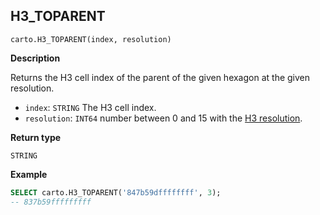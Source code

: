 ## H3_TOPARENT

```sql:signature
carto.H3_TOPARENT(index, resolution)
```

**Description**

Returns the H3 cell index of the parent of the given hexagon at the given resolution.

* `index`: `STRING` The H3 cell index.
* `resolution`: `INT64` number between 0 and 15 with the [H3 resolution](https://h3geo.org/docs/core-library/restable).

**Return type**

`STRING`

**Example**

```sql
SELECT carto.H3_TOPARENT('847b59dffffffff', 3);
-- 837b59fffffffff
```
